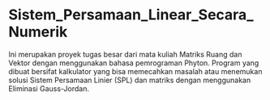 # Sistem_Persamaan_Linear_Secara_Numerik
Ini merupakan proyek tugas besar dari mata kuliah Matriks Ruang dan Vektor dengan menggunakan bahasa pemrograman Phyton. Program yang dibuat bersifat kalkulator yang bisa memecahkan masalah atau menemukan solusi Sistem Persamaan Linier (SPL) dan matriks dengan menggunakan Eliminasi Gauss-Jordan. 
